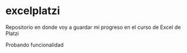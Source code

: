 # excelplatzi
Repositorio en donde voy a guardar mi progreso en el curso de Excel de Platzi

Probando funcionalidad